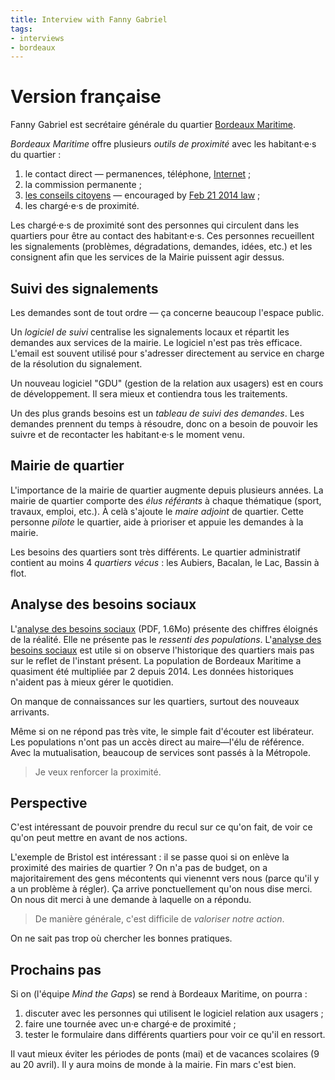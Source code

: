 ```yaml
---
title: Interview with Fanny Gabriel
tags:
- interviews
- bordeaux
---
```


# Version française

Fanny Gabriel est secrétaire générale du quartier [Bordeaux Maritime][].

_Bordeaux Maritime_ offre plusieurs _outils de proximité_ avec les habitant·e·s du quartier :

1. le contact direct — permanences, téléphone, [Internet][permanence-internet] ;
2. la commission permanente ;
3. [les conseils citoyens][] — encouraged by [Feb 21 2014 law][] ;
4. les chargé·e·s de proximité.

Les chargé·e·s de proximité sont des personnes qui circulent dans les quartiers pour être au contact des habitant·e·s. Ces personnes recueillent les signalements (problèmes, dégradations, demandes, idées, etc.) et les consignent afin que les services de la Mairie puissent agir dessus.

## Suivi des signalements

Les demandes sont de tout ordre — ça concerne beaucoup l'espace public.

Un _logiciel de suivi_ centralise les signalements locaux et répartit les demandes aux services de la mairie.
Le logiciel n'est pas très efficace. L'email est souvent utilisé pour s'adresser directement au service en charge de la résolution du signalement.

Un nouveau logiciel "GDU" (gestion de la relation aux usagers) est en cours de développement. Il sera mieux et contiendra tous les traitements.

Un des plus grands besoins est un _tableau de suivi des demandes_.
Les demandes prennent du temps à résoudre, donc on a besoin de pouvoir les suivre et de recontacter les habitant·e·s le moment venu.

## Mairie de quartier

L'importance de la mairie de quartier augmente depuis plusieurs années.
La mairie de quartier comporte des _élus référants_ à chaque thématique (sport, travaux, emploi, etc.).
À celà s'ajoute le _maire adjoint_ de quartier. Cette personne _pilote_ le quartier, aide à prioriser et appuie les demandes à la mairie.

Les besoins des quartiers sont très différents. Le quartier administratif contient au moins 4 _quartiers vécus_ : les Aubiers, Bacalan, le Lac, Bassin à flot.

## Analyse des besoins sociaux

L'[analyse des besoins sociaux][] (PDF, 1.6Mo) présente des chiffres éloignés de la réalité. Elle ne présente pas le _ressenti des populations_. L'[analyse des besoins sociaux][] est utile si on observe l'historique des quartiers mais pas sur le reflet de l'instant présent. La population de Bordeaux Maritime a quasiment été multipliée par 2 depuis 2014. Les données historiques n'aident pas à mieux gérer le quotidien.

On manque de connaissances sur les quartiers, surtout des nouveaux arrivants.

Même si on ne répond pas très vite, le simple fait d'écouter est libérateur.
Les populations n'ont pas un accès direct au maire—l'élu de référence.
Avec la mutualisation, beaucoup de services sont passés à la Métropole.

> Je veux renforcer la proximité.

## Perspective

C'est intéressant de pouvoir prendre du recul sur ce qu'on fait, de voir ce qu'on peut mettre en avant de nos actions.

L'exemple de Bristol est intéressant : il se passe quoi si on enlève la proximité des mairies de quartier ?
On n'a pas de budget, on a majoritairement des gens mécontents qui vienennt vers nous (parce qu'il y a un problème à régler). Ça arrive ponctuellement qu'on nous dise merci. On nous dit merci à une demande à laquelle on a répondu.

> De manière générale, c'est difficile de _valoriser notre action_.

On ne sait pas trop où chercher les bonnes pratiques.

## Prochains pas

Si on (l'équipe _Mind the Gaps_) se rend à Bordeaux Maritime, on pourra :

1. discuter avec les personnes qui utilisent le logiciel relation aux usagers ;
2. faire une tournée avec un·e chargé·e de proximité ;
3. tester le formulaire dans différents quartiers pour voir ce qu'il en ressort.

Il vaut mieux éviter les périodes de ponts (mai) et de vacances scolaires (9 au 20 avril). Il y aura moins de monde à la mairie.
Fin mars c'est bien.


[Bordeaux Maritime]: http://www.bordeaux.fr/ebx/LinkResolverServlet?classofcontent=presentationStandard&id=63937
[les conseils citoyens]: http://www.bordeaux.fr/ebx/pgPresStand8.psml?classofcontent=presentationStandard&id=113851
[Feb 21 2014 law]: https://www.legifrance.gouv.fr/affichTexte.do?cidTexte=JORFTEXT000028636804&categorieLien=id
[permanence-internet]: http://www.bordeaux.fr/ebx/pgPresStand8.psml?_nfpb=true&_pageLabel=pgPresStand8&classofcontent=presentationStandard&id=111236
[analyse des besoins sociaux]: http://www.bordeaux.fr/images/ebx/fr/groupePiecesJointes/38706/7/pieceJointeSpec/126318/file/ABS_Q1_ecom.pdf
